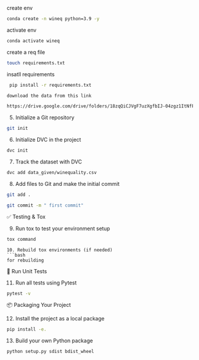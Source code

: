 create env 
```bash
conda create -n wineq python=3.9 -y

```

activate env
``` bash
conda activate wineq 

```
create a req file 
``` bash
touch requirements.txt
``` 


insatll requirements
``` bash
 pip install -r requirements.txt

```
``` bash
download the data from this link 

https://drive.google.com/drive/folders/18zqQiCJVgF7uzXgfbIJ-04zgz1ItNfF5?usp=sharing 
``` 
5. Initialize a Git repository
``` bash 
git init 
``` 
6. Initialize DVC in the project
``` bash
dvc init 
``` 
7. Track the dataset with DVC
``` bash
dvc add data_given/winequality.csv
``` 
8. Add files to Git and make the initial commit
``` bash
git add .
``` 

``` bash
git commit -m " first commit" 
```

✅ Testing & Tox

9. Run tox to test your environment setup
``` bash
tox command
```

```
10. Rebuild tox environments (if needed)
```bash
for rebuilding
```

🧪 Run Unit Tests

11. Run all tests using Pytest

```bash
pytest -v
```
📦 Packaging Your Project

12. Install the project as a local package


```bash
pip install -e.
```

13. Build your own Python package
```bash
python setup.py sdist bdist_wheel
```
